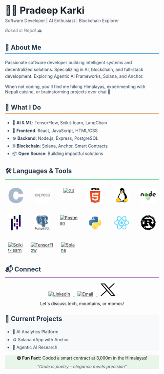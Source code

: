 <div class="profile-container">
  <div class="header">
    <h1 style="font-size: 2.2em; color: #1a252f; margin: 0;">👨‍💻 Pradeep Karki</h1>
    <p style="color: #4a5568; margin: 0.5em 0;">Software Developer | AI Enthusiast | Blockchain Explorer</p>
    <p style="color: #76838f; font-style: italic;">Based in Nepal 🏔️</p>
  </div>

  <div class="section">
    <h2 style="color: #2c3e50; border-bottom: 2px solid #3498db; padding-bottom: 0.3em;">🚀 About Me</h2>
    <p style="line-height: 1.6; color: #34495e;">Passionate software developer building intelligent systems and decentralized solutions. Specializing in AI, blockchain, and full-stack development. Exploring Agentic AI Frameworks, Solana, and Anchor.</p>
    <p style="margin-top: 1em; color: #34495e;">When not coding, you'll find me hiking Himalayas, experimenting with Nepali cuisine, or brainstorming projects over chai 🧋</p>
  </div>

  <div class="section">
    <h2 style="color: #2c3e50; border-bottom: 2px solid #e67e22; padding-bottom: 0.3em;">🌟 What I Do</h2>
    <ul style="color: #34495e; line-height: 1.8;">
      <li>🧠 <strong>AI & ML</strong>: TensorFlow, Scikit-learn, LangChain</li>
      <li>🎨 <strong>Frontend</strong>: React, JavaScript, HTML/CSS</li>
      <li>⚙️ <strong>Backend</strong>: Node.js, Express, PostgreSQL</li>
      <li>⛓️ <strong>Blockchain</strong>: Solana, Anchor, Smart Contracts</li>
      <li>📦 <strong>Open Source</strong>: Building impactful solutions</li>
    </ul>
  </div>

  <!-- ✅ Added Languages & Tools Section -->
  <div class="section">
    <h2 style="color: #2c3e50; border-bottom: 2px solid #2ecc71; padding-bottom: 0.3em;">🛠️ Languages & Tools</h2>
    <div class="tools-grid" style="display: grid; grid-template-columns: repeat(auto-fit, minmax(70px, 1fr)); gap: 1rem; justify-items: center; margin-top: 1rem;">
      <!-- Tool Icons -->
      <a href="https://www.cprogramming.com/" target="_blank" class="tool-icon" style="transition: transform 0.2s;">
        <img src="https://raw.githubusercontent.com/devicons/devicon/master/icons/c/c-original.svg" alt="C" width="50" height="50" style="margin: 10px;" />
      </a>
      <a href="https://expressjs.com" target="_blank" class="tool-icon" style="transition: transform 0.2s;">
        <img src="https://raw.githubusercontent.com/devicons/devicon/master/icons/express/express-original-wordmark.svg" alt="Express.js" width="50" height="50" style="margin: 10px;" />
      </a>
      <a href="https://git-scm.com/" target="_blank" class="tool-icon" style="transition: transform 0.2s;">
        <img src="https://www.vectorlogo.zone/logos/git-scm/git-scm-icon.svg" alt="Git" width="50" height="50" style="margin: 10px;" />
      </a>
      <a href="https://www.w3.org/html/" target="_blank" class="tool-icon" style="transition: transform 0.2s;">
        <img src="https://raw.githubusercontent.com/devicons/devicon/master/icons/html5/html5-original-wordmark.svg" alt="HTML5" width="50" height="50" style="margin: 10px;" />
      </a>
      <a href="https://www.linux.org/" target="_blank" class="tool-icon" style="transition: transform 0.2s;">
        <img src="https://raw.githubusercontent.com/devicons/devicon/master/icons/linux/linux-original.svg" alt="Linux" width="50" height="50" style="margin: 10px;" />
      </a>
      <a href="https://nodejs.org" target="_blank" class="tool-icon" style="transition: transform 0.2s;">
        <img src="https://raw.githubusercontent.com/devicons/devicon/master/icons/nodejs/nodejs-original-wordmark.svg" alt="Node.js" width="50" height="50" style="margin: 10px;" />
      </a>
      <a href="https://pandas.pydata.org/" target="_blank" class="tool-icon" style="transition: transform 0.2s;">
        <img src="https://raw.githubusercontent.com/devicons/devicon/2ae2a900d2f041da66e950e4d48052658d850630/icons/pandas/pandas-original.svg" alt="Pandas" width="50" height="50" style="margin: 10px;" />
      </a>
      <a href="https://www.postgresql.org" target="_blank" class="tool-icon" style="transition: transform 0.2s;">
        <img src="https://raw.githubusercontent.com/devicons/devicon/master/icons/postgresql/postgresql-original-wordmark.svg" alt="PostgreSQL" width="50" height="50" style="margin: 10px;" />
      </a>
      <a href="https://postman.com" target="_blank" class="tool-icon" style="transition: transform 0.2s;">
        <img src="https://www.vectorlogo.zone/logos/getpostman/getpostman-icon.svg" alt="Postman" width="50" height="50" style="margin: 10px;" />
      </a>
      <a href="https://www.python.org" target="_blank" class="tool-icon" style="transition: transform 0.2s;">
        <img src="https://raw.githubusercontent.com/devicons/devicon/master/icons/python/python-original.svg" alt="Python" width="50" height="50" style="margin: 10px;" />
      </a>
      <a href="https://reactjs.org/" target="_blank" class="tool-icon" style="transition: transform 0.2s;">
        <img src="https://raw.githubusercontent.com/devicons/devicon/master/icons/react/react-original.svg" alt="React" width="50" height="50" style="margin: 10px;" />
      </a>
      <a href="https://www.rust-lang.org" target="_blank" class="tool-icon" style="transition: transform 0.2s;">
        <img src="https://raw.githubusercontent.com/devicons/devicon/master/icons/rust/rust-plain.svg" alt="Rust" width="50" height="50" style="margin: 10px;" />
      </a>
      <a href="https://scikit-learn.org/" target="_blank" class="tool-icon" style="transition: transform 0.2s;">
        <img src="https://upload.wikimedia.org/wikipedia/commons/0/05/Scikit_learn_logo_small.svg" alt="Scikit-learn" width="50" height="50" style="margin: 10px;" />
      </a>
      <a href="https://www.tensorflow.org" target="_blank" class="tool-icon" style="transition: transform 0.2s;">
        <img src="https://www.vectorlogo.zone/logos/tensorflow/tensorflow-icon.svg" alt="TensorFlow" width="50" height="50" style="margin: 10px;" />
      </a>
      <a href="https://solana.com" target="_blank" class="tool-icon" style="transition: transform 0.2s;">
        <img src="https://raw.githubusercontent.com/devicons/devicon/master/icons/solana/solana-original.svg" alt="Solana" width="50" height="50" style="margin: 10px;" />
      </a>
    </div>
  </div>

  <div class="section">
    <h2 style="color: #2c3e50; border-bottom: 2px solid #9b59b6; padding-bottom: 0.3em;">📬 Connect</h2>
    <div class="social-icons" style="text-align: center;">
      <a href="https://linkedin.com/in/pradeep-karki" target="_blank">
        <img src="https://raw.githubusercontent.com/rahuldkjain/github-profile-readme-generator/master/src/images/icons/Social/linked-in-alt.svg" alt="LinkedIn" height="40" width="50" style="margin: 0 10px;" />
      </a>
      <a href="mailto:karkeepradeep654@gmail.com">
        <img src="https://img.icons8.com/color/48/000000/gmail.png" alt="Email" height="40" width="50" style="margin: 0 10px;" />
      </a>
      <a href="https://twitter.com/pradeepkarki" target="_blank">
        <img src="https://raw.githubusercontent.com/devicons/devicon/master/icons/twitter/twitter-original.svg" alt="Twitter" height="40" width="50" style="margin: 0 10px;" />
      </a>
    </div>
    <p style="text-align: center; margin-top: 1em;">Let's discuss tech, mountains, or momos!</p>
  </div>

  <div class="section" style="background: #f8f9fa;">
    <h2 style="color: #2c3e50;">🎯 Current Projects</h2>
    <ul style="color: #34495e; line-height: 1.8;">
      <li>🤖 AI Analytics Platform</li>
      <li>🪙 Solana dApp with Anchor</li>
      <li>🧠 Agentic AI Research</li>
    </ul>
  </div>

  <div class="section" style="background: #e8f5e9; text-align: center;">
    <p style="margin: 0;"><strong>😄 Fun Fact:</strong> Coded a smart contract at 3,000m in the Himalayas!</p>
    <p style="margin-top: 0.8em; font-style: italic; color: #4a5568;">"Code is poetry - elegance meets precision"</p>
  </div>
</div>
